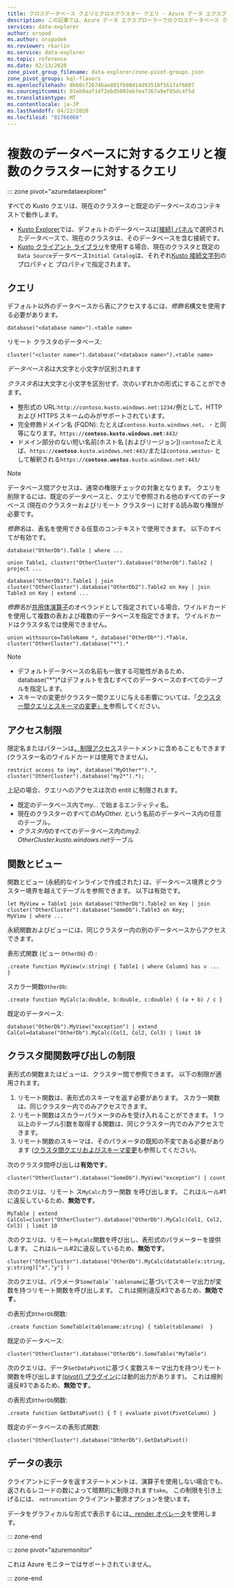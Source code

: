 ```yaml
---
title: クロスデータベース クエリとクロスクラスター クエリ - Azure データ エクスプローラー |マイクロソフトドキュメント
description: この記事では、Azure データ エクスプローラーでのクロスデータベース クエリとクロスクラスター クエリについて説明します。
services: data-explorer
author: orspod
ms.author: orspodek
ms.reviewer: rkarlin
ms.service: data-explorer
ms.topic: reference
ms.date: 02/13/2020
zone_pivot_group_filename: data-explorer/zone-pivot-groups.json
zone_pivot_groups: kql-flavors
ms.openlocfilehash: 8bb0cf2674bae801fb98d14d93518f5617af6807
ms.sourcegitcommit: 01eb9aaf1df2ebd5002eb7ea7367a9ef85dc4f5d
ms.translationtype: MT
ms.contentlocale: ja-JP
ms.lasthandoff: 04/22/2020
ms.locfileid: "81766066"
---
```

# <a name="cross-database-and-cross-cluster-queries"></a>複数のデータベースに対するクエリと複数のクラスターに対するクエリ

::: zone pivot="azuredataexplorer"

すべての Kusto クエリは、現在のクラスターと既定のデータベースのコンテキストで動作します。
* [Kusto Explorer](../tools/kusto-explorer.md)では、デフォルトのデータベースは[[接続] パネル](../tools/kusto-explorer.md#connections-panel)で選択されたデータベースで、現在のクラスタは、そのデータベースを含む接続です。
* [Kusto クライアント ライブラリ](../api/netfx/about-kusto-data.md)を使用する場合、現在のクラスタと既定の`Data Source`データベース`Initial Catalog`は、それぞれ[Kusto 接続文字列](../api/connection-strings/kusto.md)の プロパティと プロパティで指定されます。

## <a name="queries"></a>クエリ
デフォルト以外のデータベースから表にアクセスするには、*修飾名*構文を使用する必要があります。
```kusto
database("<database name>").<table name>
```
リモート クラスタのデータベース:
```kusto
cluster("<cluster name>").database("<database name>").<table name>
```

*データベース名*は大文字と小文字が区別されます

*クラスタ名*は大文字と小文字を区別せず、次のいずれかの形式にすることができます。
* 整形式の URL:`http://contoso.kusto.windows.net:1234/`例として、HTTP および HTTPS スキームのみがサポートされています。
* 完全修飾ドメイン名 (FQDN): たとえば`contoso.kusto.windows.net`、 - と同等になります。`https://`**`contoso.kusto.windows.net`**`:443/`
* ドメイン部分のない短い名前(ホスト名 [およびリージョン]):`contoso`たとえば、`https://`**`contoso`**`.kusto.windows.net:443/`または`contoso.westus`- として解釈される`https://`**`contoso.westus`**`.kusto.windows.net:443/`

> [!NOTE]
> データベース間アクセスは、通常の権限チェックの対象となります。
> クエリを削除するには、既定のデータベースと、クエリで参照される他のすべてのデータベース (現在のクラスターおよびリモート クラスター) に対する読み取り権限が必要です。

*修飾名*は、表名を使用できる任意のコンテキストで使用できます。
以下のすべてが有効です。

```kusto
database("OtherDb").Table | where ...

union Table1, cluster("OtherCluster").database("OtherDb").Table2 | project ...

database("OtherDb1").Table1 | join cluster("OtherCluster").database("OtherDb2").Table2 on Key | join Table3 on Key | extend ...
```

*修飾名*が[共用体演算子](./unionoperator.md)のオペランドとして指定されている場合、ワイルドカードを使用して複数の表および複数のデータベースを指定できます。 ワイルドカードはクラスタ名では使用できません。

```kusto
union withsource=TableName *, database("OtherDb*").*Table, cluster("OtherCluster").database("*").*
```

> [!NOTE]
>* デフォルトデータベースの名前も一致する可能性があるため、database("&#42;")*はデフォルトを含むすべてのデータベースのすべてのテーブルを指定します。
>* スキーマの変更がクラスター間クエリに与える影響については、「[クラスター間クエリとスキーマの変更」を](../concepts/crossclusterandschemachanges.md)参照してください。

## <a name="access-restriction"></a>アクセス制限 
限定名またはパターンは[、制限アクセス](./restrictstatement.md)ステートメントに含めることもできます (クラスター名のワイルドカードは使用できません)。
```kusto
restrict access to (my*, database("MyOther*").*, cluster("OtherCluster").database("my2*").*);
```

上記の場合、クエリへのアクセスは次の entit に制限されます。

* 既定のデータベース内で*my...* で始まるエンティティ名。 
* 現在のクラスターのすべての*MyOther.* という名前のデータベース内の任意のテーブル。
* *クラスタ内*のすべてのデータベース内の*my2. OtherCluster.kusto.windows.net*テーブル

## <a name="functions-and-views"></a>関数とビュー

関数とビュー (永続的なインラインで作成された) は、データベース境界とクラスター境界を越えてテーブルを参照できます。 以下は有効です。

```kusto
let MyView = Table1 join database("OtherDb").Table2 on Key | join cluster("OtherCluster").database("SomeDb").Table3 on Key;
MyView | where ...
```

永続関数およびビューには、同じクラスター内の別のデータベースからアクセスできます。

表形式関数 (ビュー `OtherDb`) の :

```kusto
.create function MyView(v:string) { Table1 | where Column1 has v ...  }  
```

スカラー関数`OtherDb`:
```kusto
.create function MyCalc(a:double, b:double, c:double) { (a + b) / c }  
```

既定のデータベース:

```kusto
database("OtherDb").MyView("exception") | extend CalCol=database("OtherDb").MyCalc(Col1, Col2, Col3) | limit 10
```

## <a name="limitations-of-cross-cluster-function-calls"></a>クラスタ間関数呼び出しの制限

表形式の関数またはビューは、クラスター間で参照できます。 以下の制限が適用されます。

1. リモート関数は、表形式のスキーマを返す必要があります。 スカラー関数は、同じクラスター内でのみアクセスできます。
2. リモート関数はスカラーパラメータのみを受け入れることができます。 1 つ以上のテーブル引数を取得する関数は、同じクラスター内でのみアクセスできます。
3. リモート関数のスキーマは、そのパラメータの既知の不変である必要があります ([クラスタ間クエリおよびスキーマ変更](../concepts/crossclusterandschemachanges.md)も参照してください)。

次のクラスタ間呼び出しは**有効です**。

```kusto
cluster("OtherCluster").database("SomeDb").MyView("exception") | count
```

次のクエリは、リモート ス`MyCalc`カラー関数 を呼び出します。
これはルール#1に違反しているため、**無効です**。

```kusto
MyTable | extend CalCol=cluster("OtherCluster").database("OtherDb").MyCalc(Col1, Col2, Col3) | limit 10
```

次のクエリは、リモート`MyCalc`関数を呼び出し、表形式のパラメーターを提供します。
これはルール#2に違反しているため、**無効です**。

```kusto
cluster("OtherCluster").database("OtherDb").MyCalc(datatable(x:string, y:string)["x","y"] ) 
```

次のクエリは、パラメータ`SomeTable``tablename`に基づいてスキーマ出力が変数を持つリモート関数を呼び出します。
これは規則違反#3であるため、**無効です**。

の表形式`OtherDb`関数:
```kusto
.create function SomeTable(tablename:string) { table(tablename)  }  
```

既定のデータベース:
```kusto
cluster("OtherCluster").database("OtherDb").SomeTable("MyTable")
```

次のクエリは、データ`GetDataPivot`に基づく変数スキーマ出力を持つリモート関数を呼び出します[(pivot() プラグイン](pivotplugin.md)には動的出力があります)。
これは規則違反#3であるため、**無効です**。

の表形式`OtherDb`関数:
```kusto
.create function GetDataPivot() { T | evaluate pivot(PivotColumn) }  
```

既定のデータベースの表形式関数:
```kusto
cluster("OtherCluster").database("OtherDb").GetDataPivot()
```

## <a name="displaying-data"></a>データの表示

クライアントにデータを返すステートメントは、演算子を使用しない場合でも、返されるレコードの数によって暗黙的に制限されます`take`。 この制限を引き上げるには、 `notruncation` クライアント要求オプションを使います。

データをグラフィカルな形式で表示するには[、render オペレータ](renderoperator.md)を使用します。

::: zone-end

::: zone pivot="azuremonitor"

これは Azure モニターではサポートされていません。

::: zone-end
